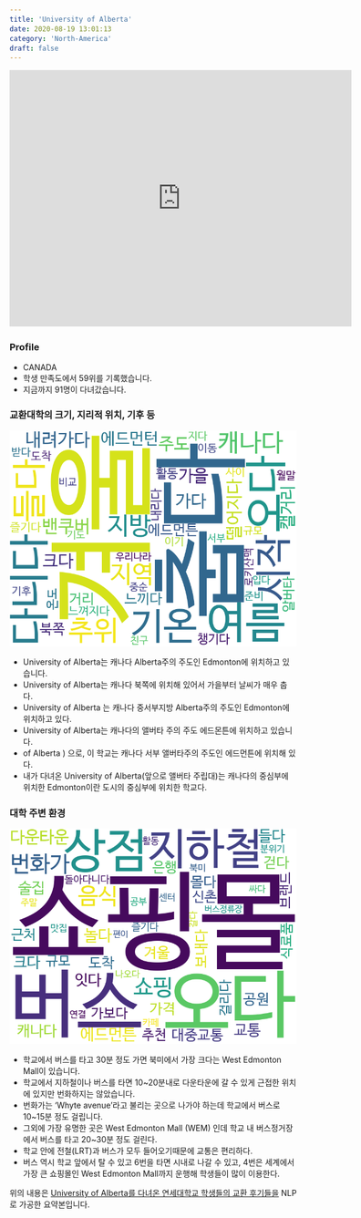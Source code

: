 ```yaml
---
title: 'University of Alberta'
date: 2020-08-19 13:01:13
category: 'North-America'
draft: false
---
```


<iframe
width="600"
height="450"
frameborder="0" style="border:0"
src="https://www.google.com/maps/embed/v1/place?key=AIzaSyC9e1AME-pVmWC4hBpFdu5S4dKzyepa3HQ&q=University+of+Alberta&center=53.5232189,-113.5263186&zoom=14" allowfullscreen>
</iframe>

### Profile

* CANADA
* 학생 만족도에서 59위를 기록했습니다.
* 지금까지 91명이 다녀갔습니다. 

### 교환대학의 크기, 지리적 위치, 기후 등

![gen_info-WordCloud](../univ_wordclouds_okt/gen_info/CA000011_gen_info_okt.png)

* University of Alberta는 캐나다 Alberta주의 주도인 Edmonton에 위치하고 있습니다.
* University of Alberta는 캐나다 북쪽에 위치해 있어서 가을부터 날씨가 매우 춥다.
* University of Alberta 는 캐나다 중서부지방 Alberta주의 주도인 Edmonton에 위치하고 있다.
* University of Alberta는 캐나다의 앨버타 주의 주도 에드몬튼에 위치하고 있습니다.
* of Alberta ) 으로, 이 학교는 캐나다 서부 앨버타주의 주도인 에드먼튼에 위치해 있다.
* 내가 다녀온 University of Alberta(앞으로 앨버타 주립대)는 캐나다의 중심부에 위치한 Edmonton이란 도시의 중심부에 위치한 학교다.


### 대학 주변 환경

![env_info-WordCloud](../univ_wordclouds_okt/env_info/CA000011_env_info_okt.png)

* 학교에서 버스를 타고 30분 정도 가면 북미에서 가장 크다는 West Edmonton Mall이 있습니다.
* 학교에서 지하철이나 버스를 타면 10~20분내로 다운타운에 갈 수 있게 근접한 위치에 있지만 번화하지는 않았습니다.
* 번화가는 ‘Whyte avenue’라고 불리는 곳으로 나가야 하는데 학교에서 버스로 10~15분 정도 걸립니다.
* 그외에 가장 유명한 곳은 West Edmonton Mall (WEM) 인데 학교 내 버스정거장에서 버스를 타고 20~30분 정도 걸린다.
* 학교 안에 전철(LRT)과 버스가 모두 들어오기때문에 교통은 편리하다.
* 버스 역시 학교 앞에서 탈 수 있고 6번을 타면 시내로 나갈 수 있고, 4번은 세계에서 가장 큰 쇼핑몰인 West Edmonton Mall까지 운행해 학생들이 많이 이용한다.


위의 내용은 [University of Alberta를 다녀온 연세대학교 학생들의 교환 후기들을](http://oia.yonsei.ac.kr/partner/expReport.asp?ucode=CA000011&bgbn=A) NLP로 가공한 요약본입니다. 
